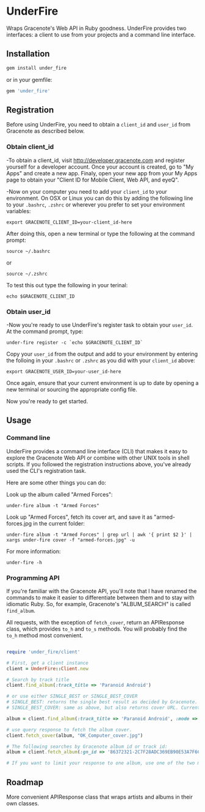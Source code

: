 # UnderFire

Wraps Gracenote's Web API in Ruby goodness. UnderFire provides two interfaces: a client to use from your projects and a command line interface.

## Installation

```ruby
gem install under_fire
```
or in your gemfile:

```ruby
gem 'under_fire'

```
## Registration

Before using UnderFire, you need to obtain a `client_id` and `user_id` from Gracenote as described below.

### Obtain client_id

-To obtain a client_id, visit http://developer.gracenote.com and register yourself for a developer account. Once your account is created, go to "My Apps" and create a new app. Finaly, open your new app from your My Apps page to obtain your "Client ID for Mobile Client, Web API, and eyeQ".

-Now on your computer you need to add your `client_id` to your environment. On OSX or Linux you can do this by adding the following line to your `.bashrc`, `.zshrc` or wherever you prefer to set your environment variables:

```shell
export GRACENOTE_CLIENT_ID=your-client_id-here

```
After doing this, open a new terminal or type the following at the command prompt:

```
source ~/.bashrc

```
or

```
source ~/.zshrc

```

To test this out type the following in your terinal:

```
echo $GRACENOTE_CLIENT_ID

``` 

### Obtain user_id

-Now you're ready to use UnderFire's register task to obtain your `user_id`. At the command prompt, type:

```
under-fire register -c `echo $GRACENOTE_CLIENT_ID`

```
Copy your `user_id` from the output and add to your environment by entering the folloing in your `.bashrc` or `.zshrc` as you did with your `client_id` above:

```shell
export GRACENOTE_USER_ID=your-user_id-here

```
Once again, ensure that your current environment is up to date by opening a new terminal or sourcing the appropriate config file.

Now you're ready to get started.

## Usage

### Command line

UnderFire provides a command line interface (CLI) that makes it easy to explore the Gracenote Web API or combine with other UNIX tools in shell scripts. If you followed the registration instructions above, you've already used the CLI's registration task.

Here are some other things you can do:

Look up the album called "Armed Forces":

```
under-fire album -t "Armed Forces"

```


Look up "Armed Forces", fetch its cover art, and save it as "armed-forces.jpg in the current folder:

```
under-fire album -t "Armed Forces" | grep url | awk '{ print $2 }' | xargs under-fire cover -f "armed-forces.jpg" -u

```
For more information:

```
under-fire -h

```

### Programming API

If you're familiar with the Gracenote API, you'll note that I have renamed the commands to make it easier to differentiate between them and to stay with idiomatic Ruby. So, for example, Gracenote's "ALBUM_SEARCH" is called `find_album`.

All requests, with the exception of `fetch_cover`, return an APIResponse class, which provides `to_h` and `to_s` methods. You will probably find the `to_h` method most convenient.

```ruby

require 'under_fire/client'

# First, get a client instance
client = UnderFire::Client.new

# Search by track title
client.find_album(:track_title => 'Paranoid Android')

# or use either SINGLE_BEST or SINGLE_BEST_COVER
# SINGLE_BEST: returns the single best result as decided by Gracenote.
# SINGLE_BEST_COVER: same as above, but also returns cover URL. Currently this is the default.

album = client.find_album(:track_title => 'Paranoid Android', :mode => 'SINGLE_BEST')

# use query response to fetch the album cover.
client.fetch_cover(album, "OK_Computer_cover.jpg")

# The following searches by Gracenote album id or track id:
album = client.fetch_album(:gn_id => '86372321-2C7F28ADC369EB90E53A7F6CA3A70D56')

# If you want to limit your response to one album, use one of the two modes described above.

```

## Roadmap

More convenient APIResponse class that wraps artists and albums in their own classes.
